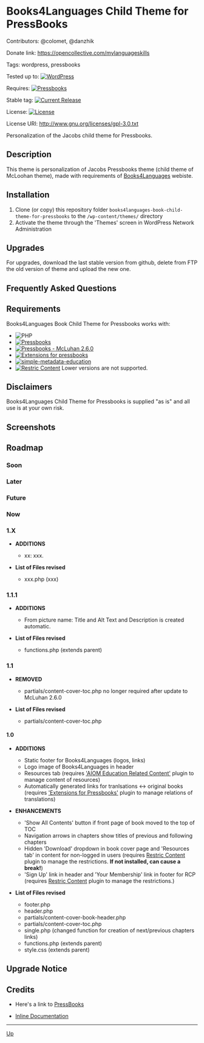 # Books4Languages Child Theme for PressBooks

Contributors: @colomet, @danzhik

Donate link: https://opencollective.com/mylanguageskills

Tags: wordpress, pressbooks

Tested up to: [![WordPress](https://img.shields.io/badge/Wordpress-V%205.1.1-blue.svg)](https://wordpress.org/download/)

Requires:  [![Pressbooks](https://img.shields.io/badge/Pressbooks-V%205.3-red.svg)](https://github.com/pressbooks/pressbooks/releases/tag/5.3)

Stable tag: [![Current Release](https://img.shields.io/github/release/Books4Languages/pressbooks-metadata.svg)](https://github.com/my-language-skills/books4languages-book-child-theme-for-pressbooks/releases/latest/)

License:  [![License](https://img.shields.io/badge/license-GPL--3.0-red.svg)](https://github.com/my-language-skills/all-in-one-metadata/blob/master/LICENSE.txt)

License URI: http://www.gnu.org/licenses/gpl-3.0.txt

Personalization of the Jacobs child theme for Pressbooks.

## Description

This theme is personalization of Jacobs Pressbooks theme (child theme of McLoohan theme), made with requirements of [Books4Languages](https://open.books4languages.com/) webiste. 

## Installation

1. Clone (or copy) this repository folder `books4languages-book-child-theme-for-pressbooks` to the `/wp-content/themes/` directory
1. Activate the theme through the 'Themes' screen in WordPress Network Administration

## Upgrades

For upgrades, download the last stable version from github, delete from FTP the old version of theme and upload the new one.

## Frequently Asked Questions


## Requirements

Books4Languages Book Child Theme for Pressbooks works with:

 * ![PHP](https://img.shields.io/badge/PHP-7.2.X-blue.svg)
 * [![Pressbooks](https://img.shields.io/badge/Pressbooks-V%205.3-red.svg)](https://github.com/pressbooks/pressbooks/releases/tag/5.3)
 * [![Pressbooks - McLuhan 2.6.0](https://img.shields.io/badge/McLuhan-V%202.8.3-red.svg)](https://github.com/pressbooks/pressbooks-book)
  * [![Extensions for pressbooks](https://img.shields.io/badge/Extensions_for_pressbooks]-V%201.1-red.svg)](https://github.com/my-language-skills/extensions-for-pressbooks/releases/tag/1.1)
  * [![simple-metadata-education](https://img.shields.io/badge/Simple_Metadata_Education-V%201.0-red.svg)](https://github.com/my-language-skills/simple-metadata-education/releases/tag/1.0)
  * [![Restric Content](https://img.shields.io/badge/RC-V%202.2.3-red.svg)](https://github.com/restrictcontentpro/restrict-content/releases/tag/2.2.3)
 Lower versions are not supported.

## Disclaimers

Books4Languages Child Theme for Pressbooks is supplied "as is" and all use is at your own risk.

## Screenshots

## Roadmap
### Soon

### Later

### Future

### Now

### 1.X
* **ADDITIONS**
	* xx:  xxx.
	
* **List of Files revised**
	* xxx.php (xxx)

### 1.1.1
* **ADDITIONS**
	* From picture name:  Title and Alt Text and Description is created automatic.
	
* **List of Files revised**
	* functions.php (extends parent)

### 1.1
* **REMOVED**
	* partials/content-cover-toc.php no longer required after update to McLuhan 2.6.0
	
* **List of Files revised**
	* partials/content-cover-toc.php
	
#### 1.0
* **ADDITIONS**
	* Static footer for Books4Languages (logos, links)
	* Logo image of Books4Languages in header
	* Resources tab (requires ['AIOM Education Related Content'](https://) plugin to manage content of resources)
	* Automatically generated links for tranlsations <-> original books (requires ['Extensions for Pressbooks'](https://) plugin to manage relations of translations)
	
* **ENHANCEMENTS**
	* 'Show All Contents' button if front page of book moved to the top of TOC
	* Navigation arrows in chapters show titles of previous and following chapters
	* Hidden 'Download' dropdown in book cover page and 'Resources tab' in content for non-logged in users (requires [Restric Content](https://github.com/restrictcontentpro/restrict-content) plugin to manage the restrictions. **If not installed, can cause a break!**)
	* 'Sign Up' link in header and 'Your Membership' link in footer for RCP (requires [Restric Content](https://github.com/restrictcontentpro/restrict-content) plugin to manage the restrictions.)
	
* **List of Files revised**
	* footer.php
	* header.php
	* partials/content-cover-book-header.php
	* partials/content-cover-toc.php
	* single.php (changed function for creation of next/previous chapters links)
	* functions.php (extends parent)
	* style.css (extends parent)


## Upgrade Notice


## Credits

* Here's a link to [PressBooks](https://pressbooks.org/get-involved/ "Your favorite ebook platform")

* [Inline Documentation](https://make.wordpress.org/core/handbook/best-practices/inline-documentation-standards/)

---
[Up](/README.md)
